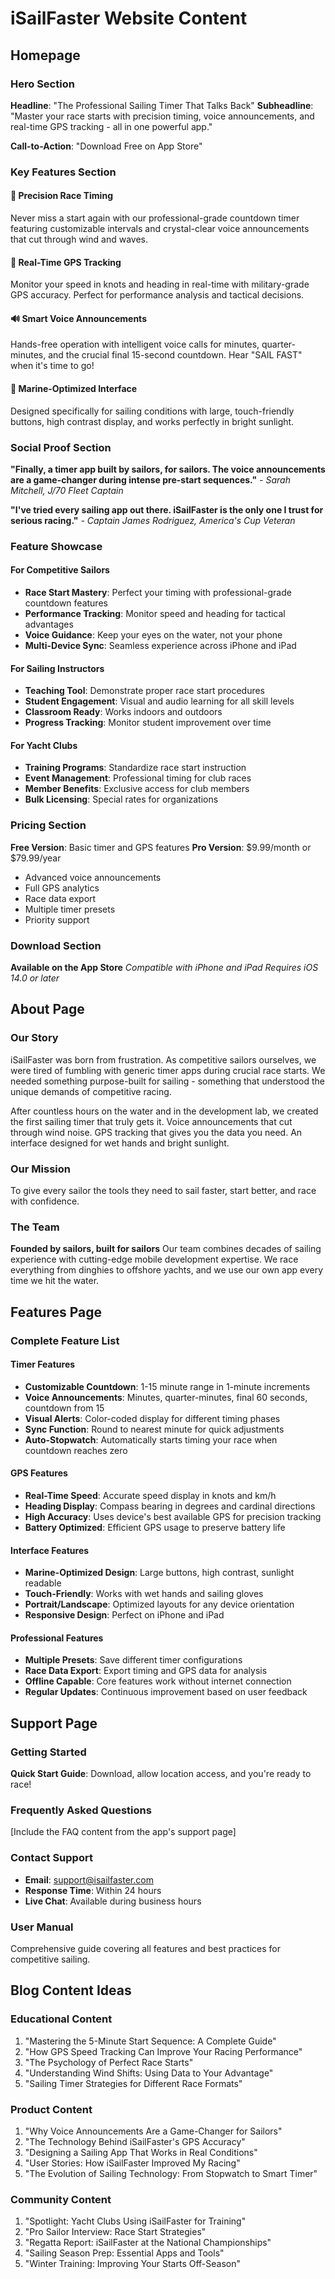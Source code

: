 # iSailFaster Website Content

## Homepage

### Hero Section
**Headline**: "The Professional Sailing Timer That Talks Back"
**Subheadline**: "Master your race starts with precision timing, voice announcements, and real-time GPS tracking - all in one powerful app."

**Call-to-Action**: "Download Free on App Store"

### Key Features Section

#### 🎯 Precision Race Timing
Never miss a start again with our professional-grade countdown timer featuring customizable intervals and crystal-clear voice announcements that cut through wind and waves.

#### 📍 Real-Time GPS Tracking  
Monitor your speed in knots and heading in real-time with military-grade GPS accuracy. Perfect for performance analysis and tactical decisions.

#### 🔊 Smart Voice Announcements
Hands-free operation with intelligent voice calls for minutes, quarter-minutes, and the crucial final 15-second countdown. Hear "SAIL FAST" when it's time to go!

#### 📱 Marine-Optimized Interface
Designed specifically for sailing conditions with large, touch-friendly buttons, high contrast display, and works perfectly in bright sunlight.

### Social Proof Section
**"Finally, a timer app built by sailors, for sailors. The voice announcements are a game-changer during intense pre-start sequences."**
*- Sarah Mitchell, J/70 Fleet Captain*

**"I've tried every sailing app out there. iSailFaster is the only one I trust for serious racing."**
*- Captain James Rodriguez, America's Cup Veteran*

### Feature Showcase

#### For Competitive Sailors
- **Race Start Mastery**: Perfect your timing with professional-grade countdown features
- **Performance Tracking**: Monitor speed and heading for tactical advantages  
- **Voice Guidance**: Keep your eyes on the water, not your phone
- **Multi-Device Sync**: Seamless experience across iPhone and iPad

#### For Sailing Instructors
- **Teaching Tool**: Demonstrate proper race start procedures
- **Student Engagement**: Visual and audio learning for all skill levels
- **Classroom Ready**: Works indoors and outdoors
- **Progress Tracking**: Monitor student improvement over time

#### For Yacht Clubs
- **Training Programs**: Standardize race start instruction
- **Event Management**: Professional timing for club races
- **Member Benefits**: Exclusive access for club members
- **Bulk Licensing**: Special rates for organizations

### Pricing Section
**Free Version**: Basic timer and GPS features
**Pro Version**: $9.99/month or $79.99/year
- Advanced voice announcements
- Full GPS analytics
- Race data export
- Multiple timer presets
- Priority support

### Download Section
**Available on the App Store**
*Compatible with iPhone and iPad*
*Requires iOS 14.0 or later*

## About Page

### Our Story
iSailFaster was born from frustration. As competitive sailors ourselves, we were tired of fumbling with generic timer apps during crucial race starts. We needed something purpose-built for sailing - something that understood the unique demands of competitive racing.

After countless hours on the water and in the development lab, we created the first sailing timer that truly gets it. Voice announcements that cut through wind noise. GPS tracking that gives you the data you need. An interface designed for wet hands and bright sunlight.

### Our Mission
To give every sailor the tools they need to sail faster, start better, and race with confidence.

### The Team
**Founded by sailors, built for sailors**
Our team combines decades of sailing experience with cutting-edge mobile development expertise. We race everything from dinghies to offshore yachts, and we use our own app every time we hit the water.

## Features Page

### Complete Feature List

#### Timer Features
- **Customizable Countdown**: 1-15 minute range in 1-minute increments
- **Voice Announcements**: Minutes, quarter-minutes, final 60 seconds, countdown from 15
- **Visual Alerts**: Color-coded display for different timing phases
- **Sync Function**: Round to nearest minute for quick adjustments
- **Auto-Stopwatch**: Automatically starts timing your race when countdown reaches zero

#### GPS Features
- **Real-Time Speed**: Accurate speed display in knots and km/h
- **Heading Display**: Compass bearing in degrees and cardinal directions
- **High Accuracy**: Uses device's best available GPS for precision tracking
- **Battery Optimized**: Efficient GPS usage to preserve battery life

#### Interface Features
- **Marine-Optimized Design**: Large buttons, high contrast, sunlight readable
- **Touch-Friendly**: Works with wet hands and sailing gloves
- **Portrait/Landscape**: Optimized layouts for any device orientation
- **Responsive Design**: Perfect on iPhone and iPad

#### Professional Features
- **Multiple Presets**: Save different timer configurations
- **Race Data Export**: Export timing and GPS data for analysis
- **Offline Capable**: Core features work without internet connection
- **Regular Updates**: Continuous improvement based on user feedback

## Support Page

### Getting Started
**Quick Start Guide**: Download, allow location access, and you're ready to race!

### Frequently Asked Questions
[Include the FAQ content from the app's support page]

### Contact Support
- **Email**: support@isailfaster.com
- **Response Time**: Within 24 hours
- **Live Chat**: Available during business hours

### User Manual
Comprehensive guide covering all features and best practices for competitive sailing.

## Blog Content Ideas

### Educational Content
1. "Mastering the 5-Minute Start Sequence: A Complete Guide"
2. "How GPS Speed Tracking Can Improve Your Racing Performance"
3. "The Psychology of Perfect Race Starts"
4. "Understanding Wind Shifts: Using Data to Your Advantage"
5. "Sailing Timer Strategies for Different Race Formats"

### Product Content
1. "Why Voice Announcements Are a Game-Changer for Sailors"
2. "The Technology Behind iSailFaster's GPS Accuracy"
3. "Designing a Sailing App That Works in Real Conditions"
4. "User Stories: How iSailFaster Improved My Racing"
5. "The Evolution of Sailing Technology: From Stopwatch to Smart Timer"

### Community Content
1. "Spotlight: Yacht Clubs Using iSailFaster for Training"
2. "Pro Sailor Interview: Race Start Strategies"
3. "Regatta Report: iSailFaster at the National Championships"
4. "Sailing Season Prep: Essential Apps and Tools"
5. "Winter Training: Improving Your Starts Off-Season"